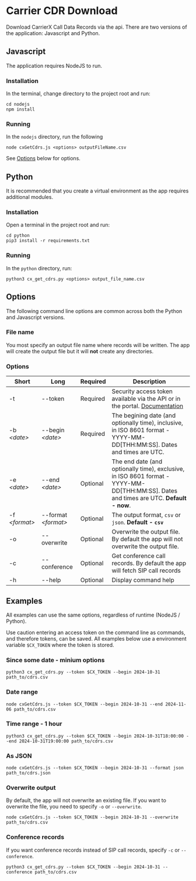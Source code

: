# Carrier CDR Download

Download CarrierX Call Data Records via the api. There are two versions of the application: Javascript and Python.

## Javascript

The application requires NodeJS to run.

### Installation

In the terminal, change directory to the project root and run:

```shell
cd nodejs
npm install
```

### Running

In the `nodejs` directory, run the following

```shell
node cxGetCdrs.js <options> outputFileName.csv
```

See [Options](#options) below for options.

## Python

It is recommended that you create a virtual environment as the app requires additional modules.

### Installation

Open a terminal in the project root and run:

```shell
cd python
pip3 install -r requirements.txt
```

### Running

In the `python` directory, run:

```shell
python3 cx_get_cdrs.py <options> output_file_name.csv
```

## Options

The following command line options are common across both the Python and Javascript versions.

### File name

You most specify an output file name where records will be written. The app will create the output file but it will **not** create any directories.

### Options

| Short | Long | Required | Description |
| ----- | ---- | -------- | ----------- |
| -t | --token | Required | Security access token available via the API or in the portal. [Documentation](https://www.carrierx.com/documentation/quick-start/token?show_admin=true#introduction) |
| -b *&lt;date&gt;* | --begin *&lt;date&gt;* | Required | The begining date (and optionally time), inclusive, in ISO 8601 format - YYYY-MM-DD[THH:MM:SS]. Dates and times are UTC. |
| -e *&lt;date&gt;* | --end *&lt;date&gt;* | Optional | The end date (and optionally time), exclusive, in ISO 8601 format - YYYY-MM-DD[THH:MM:SS]. Dates and times are UTC. **Default - now**. |
| -f  *&lt;format&gt;*| --format *&lt;format&gt;* | Optional | The output format, `csv` or `json`. **Default - `csv`** |
| -o | --overwrite | Optional | Overwrite the output file. By default the app will not overwrite the output file. |
| -c | --conference | Optional | Get conference call records. By default the app will fetch SIP call records |
| -h | --help | Optional | Display command help |

## Examples

All examples can use the same options, regardless of runtime (NodeJS / Python).

Use caution entering an access token on the command line as commands, and therefore tokens, can be saved.  All examples below use a environment variable `$CX_TOKEN` where the token is stored.

### Since some date - minium options

```shell
python3 cx_get_cdrs.py --token $CX_TOKEN --begin 2024-10-31 path_to/cdrs.csv
```

### Date range

```shell
node cxGetCdrs.js --token $CX_TOKEN --begin 2024-10-31 --end 2024-11-06 path_to/cdrs.csv
```

### Time range - 1 hour

```shell
python3 cx_get_cdrs.py --token $CX_TOKEN --begin 2024-10-31T18:00:00 --end 2024-10-31T19:00:00 path_to/cdrs.csv
```

### As JSON

```shell
node cxGetCdrs.js --token $CX_TOKEN --begin 2024-10-31 --format json path_to/cdrs.json
```

### Overwrite output

By default, the app will not overwrite an existing file. If you want to overwrite the file, you need to specify `-o` or `--overwrite`.

```shell
node cxGetCdrs.js --token $CX_TOKEN --begin 2024-10-31 --overwrite path_to/cdrs.csv
```

### Conference records

If you want conference records instead of SIP call records, specify `-c` or `--conference`.

```shell
python3 cx_get_cdrs.py --token $CX_TOKEN --begin 2024-10-31 --conference path_to/cdrs.csv
```
